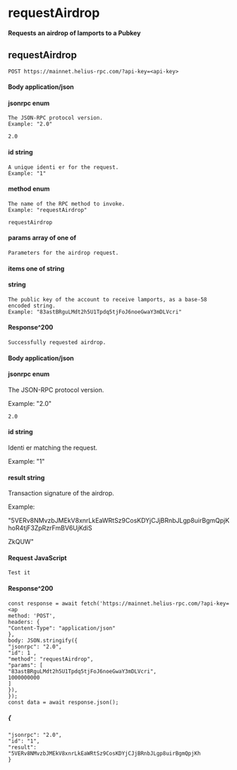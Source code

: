 # requestAirdrop

#### Requests an airdrop of lamports to a Pubkey

## requestAirdrop

```
POST https://mainnet.helius-rpc.com/?api-key=<api-key>
```
#### Body application/json

#### jsonrpc enum

```
The JSON-RPC protocol version.
Example: "2.0"
```
```
2.0
```
#### id string

```
A unique identi er for the request.
Example: "1"
```
#### method enum

```
The name of the RPC method to invoke.
Example: "requestAirdrop"
```
```
requestAirdrop
```
#### params array of one of

```
Parameters for the airdrop request.
```
#### items one of string

#### string

```
The public key of the account to receive lamports, as a base-58 encoded string.
Example: "83astBRguLMdt2h5U1Tpdq5tjFoJ6noeGwaY3mDLVcri"
```
#### Response^200

```
Successfully requested airdrop.
```
#### Body application/json


#### jsonrpc enum

The JSON-RPC protocol version.

Example: "2.0"

```
2.0
```
#### id string

Identi er matching the request.

Example: "1"

#### result string

Transaction signature of the airdrop.

Example:

"5VERv8NMvzbJMEkV8xnrLkEaWRtSz9CosKDYjCJjBRnbJLgp8uirBgmQpjKhoR4tjF3ZpRzrFmBV6UjKdiS

ZkQUW"

#### Request JavaScript

```
Test it
```
#### Response^200

```
const response = await fetch('https://mainnet.helius-rpc.com/?api-key=<ap
method: 'POST',
headers: {
"Content-Type": "application/json"
},
body: JSON.stringify({
"jsonrpc": "2.0",
"id": 1 ,
"method": "requestAirdrop",
"params": [
"83astBRguLMdt2h5U1Tpdq5tjFoJ6noeGwaY3mDLVcri",
1000000000
]
}),
});
const data = await response.json();
```
##### {

```
"jsonrpc": "2.0",
"id": "1",
"result": "5VERv8NMvzbJMEkV8xnrLkEaWRtSz9CosKDYjCJjBRnbJLgp8uirBgmQpjKh
}
```